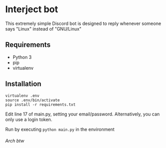 # Interject bot

This extremely simple Discord bot is designed to reply whenever someone says "Linux" instead of "GNU/Linux"

## Requirements

* Python 3
* pip
* virtualenv

## Installation

```
virtualenv .env
source .env/bin/activate
pip install -r requirements.txt
```

Edit line 17 of main.py, setting your email/password. Alternatively, you can only use a login token.

Run by executing `python main.py` in the environment

###### Arch btw
